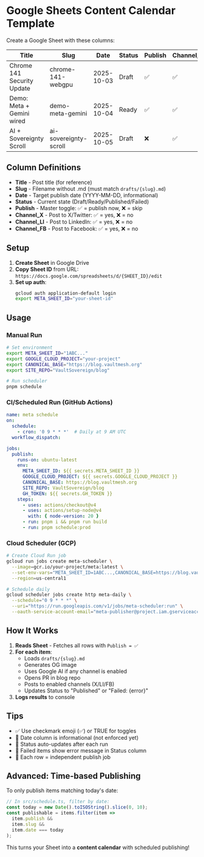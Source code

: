 # Google Sheets Content Calendar Template

Create a Google Sheet with these columns:

| Title | Slug | Date | Status | Publish | Channel_X | Channel_LI | Channel_FB |
|-------|------|------|--------|---------|-----------|------------|------------|
| Chrome 141 Security Update | chrome-141-webgpu | 2025-10-03 | Draft | ✅ | ✅ | ✅ | ❌ |
| Demo: Meta + Gemini wired | demo-meta-gemini | 2025-10-04 | Ready | ✅ | ✅ | ❌ | ❌ |
| AI + Sovereignty Scroll | ai-sovereignty-scroll | 2025-10-05 | Draft | ❌ | ✅ | ✅ | ✅ |

## Column Definitions

- **Title** - Post title (for reference)
- **Slug** - Filename without .md (must match `drafts/{slug}.md`)
- **Date** - Target publish date (YYYY-MM-DD, informational)
- **Status** - Current state (Draft/Ready/Published/Failed)
- **Publish** - Master toggle: ✅ = publish now, ❌ = skip
- **Channel_X** - Post to X/Twitter: ✅ = yes, ❌ = no
- **Channel_LI** - Post to LinkedIn: ✅ = yes, ❌ = no
- **Channel_FB** - Post to Facebook: ✅ = yes, ❌ = no

## Setup

1. **Create Sheet** in Google Drive
2. **Copy Sheet ID** from URL: `https://docs.google.com/spreadsheets/d/{SHEET_ID}/edit`
3. **Set up auth**:
   ```bash
   gcloud auth application-default login
   export META_SHEET_ID="your-sheet-id"
   ```

## Usage

### Manual Run
```bash
# Set environment
export META_SHEET_ID="1ABC..."
export GOOGLE_CLOUD_PROJECT="your-project"
export CANONICAL_BASE="https://blog.vaultmesh.org"
export SITE_REPO="VaultSovereign/blog"

# Run scheduler
pnpm schedule
```

### CI/Scheduled Run (GitHub Actions)
```yaml
name: meta schedule
on:
  schedule:
    - cron: '0 9 * * *'  # Daily at 9 AM UTC
  workflow_dispatch:

jobs:
  publish:
    runs-on: ubuntu-latest
    env:
      META_SHEET_ID: ${{ secrets.META_SHEET_ID }}
      GOOGLE_CLOUD_PROJECT: ${{ secrets.GOOGLE_CLOUD_PROJECT }}
      CANONICAL_BASE: https://blog.vaultmesh.org
      SITE_REPO: VaultSovereign/blog
      GH_TOKEN: ${{ secrets.GH_TOKEN }}
    steps:
      - uses: actions/checkout@v4
      - uses: actions/setup-node@v4
        with: { node-version: 20 }
      - run: pnpm i && pnpm run build
      - run: pnpm schedule:prod
```

### Cloud Scheduler (GCP)
```bash
# Create Cloud Run job
gcloud run jobs create meta-scheduler \
  --image=gcr.io/your-project/meta:latest \
  --set-env-vars="META_SHEET_ID=1ABC...,CANONICAL_BASE=https://blog.vaultmesh.org" \
  --region=us-central1

# Schedule daily
gcloud scheduler jobs create http meta-daily \
  --schedule="0 9 * * *" \
  --uri="https://run.googleapis.com/v1/jobs/meta-scheduler:run" \
  --oauth-service-account-email="meta-publisher@project.iam.gserviceaccount.com"
```

## How It Works

1. **Reads Sheet** - Fetches all rows with `Publish = ✅`
2. **For each item**:
   - Loads `drafts/{slug}.md`
   - Generates OG image
   - Uses Google AI if any channel is enabled
   - Opens PR in blog repo
   - Posts to enabled channels (X/LI/FB)
   - Updates Status to "Published" or "Failed: {error}"
3. **Logs results** to console

## Tips

- ✅ Use checkmark emoji (✅) or TRUE for toggles
- 📅 Date column is informational (not enforced yet)
- 🔄 Status auto-updates after each run
- 🚨 Failed items show error message in Status column
- 🎯 Each row = independent publish job

## Advanced: Time-based Publishing

To only publish items matching today's date:

```typescript
// In src/schedule.ts, filter by date:
const today = new Date().toISOString().slice(0, 10);
const publishable = items.filter(item => 
  item.publish && 
  item.slug && 
  item.date === today
);
```

This turns your Sheet into a **content calendar** with scheduled publishing!
